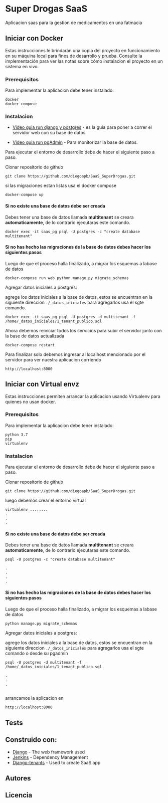 # Super Drogas SaaS

Aplicacion saas para la gestion de medicamentos en una fatmacia

## Iniciar con Docker

Estas instrucciones le brindarán una copia del proyecto en funcionamiento en su máquina local para fines de desarrollo y prueba. Consulte la implementación para ver las notas sobre cómo instalacion el proyecto en un sistema en vivo.

### Prerequisitos

Para implementar la aplicacion debe tener instalado:

```
docker
docker compose
```

### Instalacion

* [Video guia run django y postgres](https://drive.google.com/file/d/1is8GQPV8OirDKri0nduiNaRYXNkZySsc/view?usp=sharing) - es la guia para poner a correr el servidor web con su base de datos

* [Video guia run pgAdmin](https://drive.google.com/file/d/10g_Z-gAQm9-UfOscYdswJng74zJDKH4h/view?usp=sharing) - Para monitorizar la base de datos.


Para ejecutar el entorno de desarrollo debe de hacer el siguiente paso a paso.

Clonar repositorio de github

```
git clone https://github.com/diegoapb/SaaS_SuperDrogas.git
```
si las migraciones estan listas usa el docker compose

```
docker-compose up
```

#### Si no existe una base de datos debe ser creada ####

Debes tener una base de datos llamada **multitenant** se creara **automaticamente**, de lo contrario ejecutaras este comando.

```Sh
docker exec -it saas_pg psql -U postgres -c "create database multitenant"
```
#### Si no has hecho las migraciones de la base de datos debes hacer los siguientes pasos

Luego de que el proceso halla finalizado, a migrar los esquemas a labase de datos

```
docker-compose run web python manage.py migrate_schemas
```
Agregar datos iniciales a postgres:

agrege los datos iniciales a la base de datos, estos se encuentran en la siguiente direccion ``` ./_datos_iniciales ``` para agregarlos usa el sgte comando.

```
docker exec -it saas_pg psql -U postgres -d multitenant -f /home/_datos_iniciales/1_tenant_publico.sql
```
Ahora debemos reiniciar todos los servicios para subir el servidor junto con la base de datos actualizada

```
docker-compose restart
```

Para finalizar solo debemos ingresar al localhost mencionado por el servidor para ver nuestra aplicacion corriendo

```
http://localhost:8000
```
## Iniciar con Virtual envz
Estas instrucciones permiten arrancar la aplicacion usando Virtualenv para quienes no usan docker.

### Prerequisitos

Para implementar la aplicacion debe tener instalado:

```
python 3.7
pip
virtualenv
```

### Instalacion

Para ejecutar el entorno de desarrollo debe de hacer el siguiente paso a paso.

Clonar repositorio de github

```
git clone https://github.com/diegoapb/SaaS_SuperDrogas.git
```
luego debemos crear el entorno virtual

```
virtualenv ........
.
.
.

```

#### Si no existe una base de datos debe ser creada ####

Debes tener una base de datos llamada **multitenant** se creara **automaticamente**, de lo contrario ejecutaras este comando.

```Sh
psql -U postgres -c "create database multitenant"

.
.
.
.

```
#### Si no has hecho las migraciones de la base de datos debes hacer los siguientes pasos

Luego de que el proceso halla finalizado, a migrar los esquemas a labase de datos

```Python
python manage.py migrate_schemas
```
Agregar datos iniciales a postgres:

agrege los datos iniciales a la base de datos, estos se encuentran en la siguiente direccion ``` ./_datos_iniciales ``` para agregarlos usa el sgte comando o desde su pgadmin

```
psql -U postgres -d multitenant -f /home/_datos_iniciales/1_tenant_publico.sql

.
.
.


```
arrancamos la aplicacion en 

```
http://localhost:8000
```

## Tests

## Construido con:

* [Django](https://docs.djangoproject.com/en/2.2/) - The web framework used
* [Jenkins](https://jenkins.io/doc/) - Dependency Management
* [Django-tenants](https://django-tenants.readthedocs.io/en/latest/) - Used to create SaaS app

## Autores

## Licencia